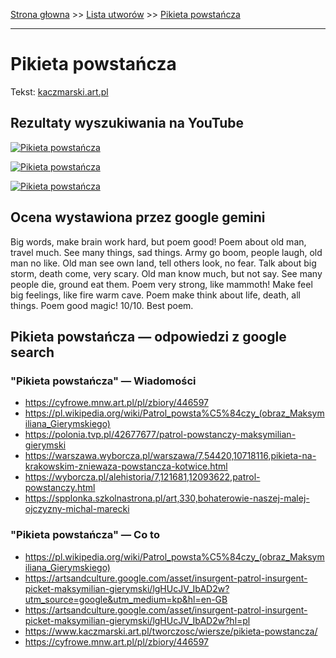 [Strona głowna](../index.md) >> [Lista utworów](../list.md) >> [Pikieta powstańcza](420.md)

---

# Pikieta powstańcza

Tekst: [kaczmarski.art.pl](https://www.kaczmarski.art.pl/tworczosc/wiersze/pikieta-powstancza/)

## Rezultaty wyszukiwania na YouTube

[![Pikieta powstańcza](http://img.youtube.com/vi/JqdSXjTU3ng/0.jpg)](https://www.youtube.com/watch?v=JqdSXjTU3ng "Kaczmarski, Gintrowski, Łapiński - Pikieta powstańcza Gierymski - YouTube")

[![Pikieta powstańcza](http://img.youtube.com/vi/OuSs5RfemKQ/0.jpg)](https://www.youtube.com/watch?v=OuSs5RfemKQ "Piotr Rubik - Psalm dla ciebie - Polska dla świata - 24.11.2017 - YouTube")

[![Pikieta powstańcza](http://img.youtube.com/vi/mC5RJLjGTiw/0.jpg)](https://www.youtube.com/watch?v=mC5RJLjGTiw "Jacek Kaczmarski - Powrót z Syberii - YouTube")

## Ocena wystawiona przez google gemini

Big words, make brain work hard, but poem good! Poem about old man, travel much. See many things, sad things. Army go boom, people laugh, old man no like. Old man see own land, tell others look, no fear. Talk about big storm, death come, very scary. Old man know much, but not say. See many people die, ground eat them. Poem very strong, like mammoth! Make feel big feelings, like fire warm cave. Poem make think about life, death, all things. Poem good magic! 10/10. Best poem.


## Pikieta powstańcza — odpowiedzi z google search

### "Pikieta powstańcza" — Wiadomości

 - <https://cyfrowe.mnw.art.pl/pl/zbiory/446597>
 - <https://pl.wikipedia.org/wiki/Patrol_powsta%C5%84czy_(obraz_Maksymiliana_Gierymskiego)>
 - <https://polonia.tvp.pl/42677677/patrol-powstanczy-maksymilian-gierymski>
 - <https://warszawa.wyborcza.pl/warszawa/7,54420,10718116,pikieta-na-krakowskim-zniewaza-powstancza-kotwice.html>
 - <https://wyborcza.pl/alehistoria/7,121681,12093622,patrol-powstanczy.html>
 - <https://spplonka.szkolnastrona.pl/art,330,bohaterowie-naszej-malej-ojczyzny-michal-marecki>

### "Pikieta powstańcza" — Co to

 - <https://pl.wikipedia.org/wiki/Patrol_powsta%C5%84czy_(obraz_Maksymiliana_Gierymskiego)>
 - <https://artsandculture.google.com/asset/insurgent-patrol-insurgent-picket-maksymilian-gierymski/lgHUcJV_IbAD2w?utm_source=google&utm_medium=kp&hl=en-GB>
 - <https://artsandculture.google.com/asset/insurgent-patrol-insurgent-picket-maksymilian-gierymski/lgHUcJV_IbAD2w?hl=pl>
 - <https://www.kaczmarski.art.pl/tworczosc/wiersze/pikieta-powstancza/>
 - <https://cyfrowe.mnw.art.pl/pl/zbiory/446597>

